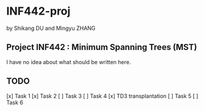 INF442-proj
===========
by Shikang DU and Mingyu ZHANG

Project INF442 : Minimum Spanning Trees (MST)
---------------------------------------------
I have no idea about what should be written here. 


TODO
----
[x] Task 1
[x] Task 2
[ ] Task 3
[ ] Task 4
[x] TD3 transplantation
[ ]	Task 5
[ ] Task 6